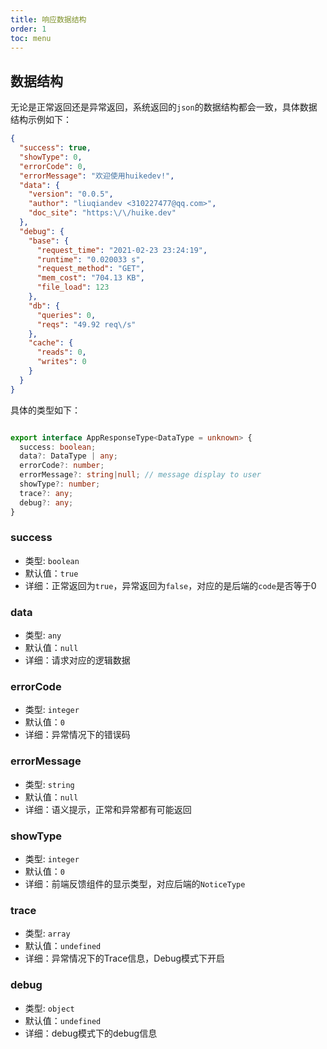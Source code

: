 ```yaml
---
title: 响应数据结构 
order: 1 
toc: menu
---
```


## 数据结构

无论是正常返回还是异常返回，系统返回的`json`的数据结构都会一致，具体数据结构示例如下：

```json
{
  "success": true,
  "showType": 0,
  "errorCode": 0,
  "errorMessage": "欢迎使用huikedev!",
  "data": {
    "version": "0.0.5",
    "author": "liuqiandev <310227477@qq.com>",
    "doc_site": "https:\/\/huike.dev"
  },
  "debug": {
    "base": {
      "request_time": "2021-02-23 23:24:19",
      "runtime": "0.020033 s",
      "request_method": "GET",
      "mem_cost": "704.13 KB",
      "file_load": 123
    },
    "db": {
      "queries": 0,
      "reqs": "49.92 req\/s"
    },
    "cache": {
      "reads": 0,
      "writes": 0
    }
  }
}
```

具体的类型如下：

```typescript

export interface AppResponseType<DataType = unknown> {
  success: boolean;
  data?: DataType | any;
  errorCode?: number;
  errorMessage?: string|null; // message display to user
  showType?: number;
  trace?: any; 
  debug?: any;
}

```

### success

- 类型: `boolean`
- 默认值：`true`
- 详细：正常返回为`true`，异常返回为`false`，对应的是后端的`code`是否等于0

### data

- 类型: `any`
- 默认值：`null`
- 详细：请求对应的逻辑数据

### errorCode

- 类型: `integer`
- 默认值：`0`
- 详细：异常情况下的错误码

### errorMessage

- 类型: `string`
- 默认值：`null`
- 详细：语义提示，正常和异常都有可能返回

### showType

- 类型: `integer`
- 默认值：`0`
- 详细：前端反馈组件的显示类型，对应后端的`NoticeType`

### trace

- 类型: `array`
- 默认值：`undefined`
- 详细：异常情况下的Trace信息，Debug模式下开启

### debug

- 类型: `object`
- 默认值：`undefined`
- 详细：debug模式下的debug信息
